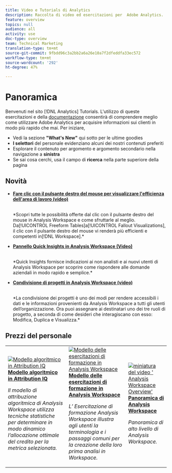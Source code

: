 ```yaml
---
title: Video e Tutorials di Analytics
description: Raccolta di video ed esercitazioni per  Adobe Analytics.
feature: overview
topics: null
audience: all
activity: use
doc-type: overview
team: Technical Marketing
translation-type: tm+mt
source-git-commit: 9fbdd96c3a2bb2a6a26e10a7f2dfeddfa33ec572
workflow-type: tm+mt
source-wordcount: '292'
ht-degree: 47%

---
```



# Panoramica

Benvenuti nel sito [!DNL Analytics] Tutorials.  L&#39;utilizzo di queste esercitazioni e della [documentazione](https://docs.adobe.com/content/help/it-IT/analytics/landing/home.html) consentirà di comprendere meglio come utilizzare  Adobe Analytics per acquisire informazioni sui clienti in modo più rapido che mai.  Per iniziare,
* Vedi la sezione **&quot;What&#39;s New&quot;** qui sotto per le ultime goodies
* **I selettori** del personale evidenziano alcuni dei nostri contenuti preferiti
* Esplorare il contenuto per argomento e argomento secondario nella navigazione a **sinistra**
* Se sai cosa cerchi, usa il campo di **ricerca** nella parte superiore della pagina

## Novità

* **[Fare clic con il pulsante destro del mouse per visualizzare l&#39;efficienza dell&#39;area di lavoro (video)](analysis-workspace/navigating-workspace-projects/right-click-for-workspace-efficiency.md)**

   <br>
   *Scopri tutte le possibilità offerte dal clic con il pulsante destro del mouse in Analysis Workspace e come sfruttarle al meglio. Da[!UICONTROL Freeform Tables]a[!UICONTROL Fallout Visualizations], il clic con il pulsante destro del mouse vi renderà più efficienti e competenti in[!DNL Workspace].*

* **[Pannello Quick Insights in  Analysis Workspace (Video)](analysis-workspace/using-panels/quick-insights-panel-in-analysis-workspace.md)**

   <br>
   *Quick Insights fornisce indicazioni ai non analisti e ai nuovi utenti di Analysis Workspace per scoprire come rispondere alle domande aziendali in modo rapido e semplice.*

* **[Condivisione di progetti in  Analysis Workspace (video)](analysis-workspace/curate-and-share-projects/project-sharing-in-analysis-workspace.md)**

   <br>
   *La condivisione dei progetti è uno dei modi per rendere accessibili i dati e le informazioni provenienti da Analysis Workspace a tutti gli utenti dell’organizzazione. Ora puoi assegnare ai destinatari uno dei tre ruoli di progetto, a seconda di come desideri che interagiscano con esso: Modifica, Duplica e Visualizza.*

## Prezzi del personale

<table>
<tr>
  <td>
    <a href="analysis-workspace/attribution-iq/algorithmic-model-in-attribution-iq.md">
      <img alt="Modello algoritmico in Attribution IQ" src="assets/36205.jpg" />
    </a>
    <div>
      <a href="analysis-workspace/attribution-iq/algorithmic-model-in-attribution-iq.md">
    <strong>Modello algoritmico in Attribution IQ</strong>
    </a>
    </div>
    <p>
    <em>Il modello di attribuzione algoritmica di Analysis Workspace utilizza tecniche statistiche per determinare in modo dinamico l’allocazione ottimale del credito per la metrica selezionata.</em>
    <p>
  </td>
   <td>
    <a href="analysis-workspace/navigating-workspace-projects/training-tutorial-template-in-analysis-workspace.md">
      <img alt="Modello delle esercitazioni di formazione in Analysis Workspace" src="assets/33773.jpg" />
    </a>
    <div>
      <a href="analysis-workspace/navigating-workspace-projects/training-tutorial-template-in-analysis-workspace.md">
    <strong>Modello delle esercitazioni di formazione in Analysis Workspace</strong>
    </a>
    </div>
    <p>
    <em>L’ Esercitazione di formazione Analysis Workspace illustra agli utenti la terminologia e i passaggi comuni per la creazione della loro prima analisi in Workspace.</em>
    <p>
  </td>
  <td>
    <a href="analysis-workspace/analysis-workspace-basics/analysis-workspace-overview.md">
      <img alt="miniatura del video ' Analysis Workspace Overview'" src="assets/thumb_analysis-workspace-overview.png" />
    </a>
    <div>
      <a href="analysis-workspace/analysis-workspace-basics/analysis-workspace-overview.md">
    <strong>Panoramica di Analysis Workspace</strong>
    </a>
    </div>
    <p>
    <em>Panoramica di alto livello di  Analysis Workspace.</em>
    <p>
  </td>
</tr>
</table>
